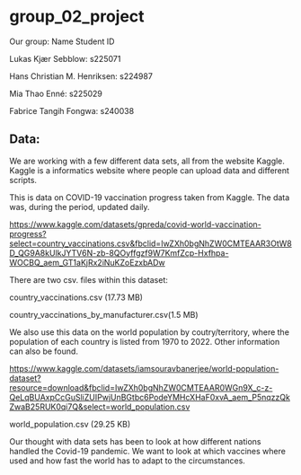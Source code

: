# group_02_project
Our group:
Name                Student ID

Lukas Kjær Sebblow: s225071

Hans Christian M. Henriksen: s224987

Mia Thao Enné: s225029

Fabrice Tangih Fongwa: s240038

## Data:
We are working with a few different data sets, all from the website Kaggle. Kaggle is a informatics website where people can upload data and different scripts. 

This is data on COVID-19 vaccination progress taken from Kaggle. The data was, during the period, updated daily. 

https://www.kaggle.com/datasets/gpreda/covid-world-vaccination-progress?select=country_vaccinations.csv&fbclid=IwZXh0bgNhZW0CMTEAAR3OtW8D_QG9A8kUlkJYTV6N-zb-8QOyffgzf9W7KmfZcp-Hxfhpa-WOCBQ_aem_GT1aKjRx2iNuKZoEzxbADw

There are two csv. files within this dataset: 

country_vaccinations.csv (17.73 MB)

country_vaccinations_by_manufacturer.csv(1.5 MB)

We also use this data on the world population by coutry/territory, where the population of each country is listed from 1970 to 2022. Other information can also be found.

https://www.kaggle.com/datasets/iamsouravbanerjee/world-population-dataset?resource=download&fbclid=IwZXh0bgNhZW0CMTEAAR0WGn9X_c-z-QeLqBUAxpCcGuSliZUIPwjUnBGtbc6PodeYMHcXHaF0xvA_aem_P5nqzzQkZwaB25RUK0qi7Q&select=world_population.csv

world_population.csv (29.25 KB)

Our thought with data sets has been to look at how different nations handled the Covid-19 pandemic. We want to look at which vaccines where used and how fast the world has to adapt to the circumstances. 